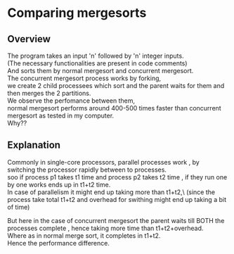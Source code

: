 # Comparing mergesorts

## Overview

The program takes an input 'n' followed by 'n' integer inputs. \
(The necessary functionalities are present in code comments) \
And sorts them by normal mergesort and concurrent mergesort. \
The concurrent mergesort process works by forking, \
we create 2 child processees which sort and the parent waits for them and then merges the 2 partitions. \
We observe the perfomance between them, \
normal mergesort performs around 400-500 times faster than concurrent mergesort as tested in my computer. \
Why??

## Explanation
Commonly in single-core processors, parallel processes work , by switching the processor rapidly between to processes. \
soo if process p1 takes t1 time and process p2 takes t2 time , if they run one by one works ends up in t1+t2 time. \
In case of parallelism it might end up taking more than t1+t2,\ 
(since the process take total t1+t2 and overhead for swithing might end up taking a bit of time)

But here in the case of concurrent mergesort the parent waits till BOTH the processes complete , hence taking more time than t1+t2+overhead. \
Where as in normal merge sort, it completes in t1+t2. \
Hence the performance difference.
